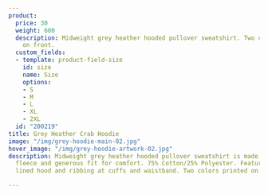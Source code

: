 ```yaml
---
product:
  price: 30
  weight: 600
  description: Midweight grey heather hooded pullover sweatshirt. Two colors printed
    on front.
  custom_fields:
  - template: product-field-size
    id: size
    name: Size
    options:
    - S
    - M
    - L
    - XL
    - 2XL
  id: "200219"
title: Grey Heather Crab Hoodie
image: "/img/grey-hoodie-main-02.jpg"
hover_image: "/img/grey-hoodie-artwork-02.jpg"
description: Midweight grey heather hooded pullover sweatshirt is made with soft,
  fleece and generous fit for comfort. 75% Cotton/25% Polyester. Features a jersey
  lined hood and ribbing at cuffs and waistband. Two colors printed on front.

---
```

